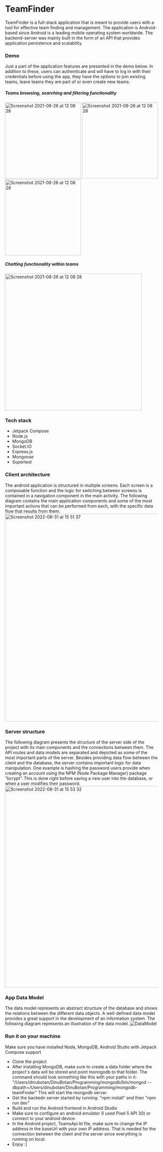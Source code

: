 # TeamFinder
TeamFinder is a full-stack application that is meant to provide users with a tool for effective team finding and management. The application is Android-based since Android is a leading mobile operating system worldwide. The backend-server was mainly built in the form of an API that provides application persistence and scalability.

### Demo
Just a part of the application features are presented in the demo below. In addition to these, users can authenticate and will have to log in with their credentials before using the app, they have the options to join existing teams, leave teams they are part of or even create new teams.
##### Teams browsing, searching and filtering functionality
<div>
<img width="250" alt="Screenshot 2021-08-26 at 12 08 28" src="https://user-images.githubusercontent.com/61206601/187696746-390414ce-7aab-49c5-8380-16431493a649.gif">
<img width="250" alt="Screenshot 2021-08-26 at 12 08 28" src="https://user-images.githubusercontent.com/61206601/187696770-1adbdc1f-2a34-4533-b90a-5ff73f4e1a7a.gif">
<img width="250" alt="Screenshot 2021-08-26 at 12 08 28" src="https://user-images.githubusercontent.com/61206601/187696788-94d7c871-8772-4e22-80bf-a5daa4bf8e2a.gif">
<div>

##### Chatting functionality within teams

<img width="450" alt="Screenshot 2021-08-26 at 12 08 28" src="https://user-images.githubusercontent.com/61206601/187696807-e4b3cd0b-45a9-4504-8d52-d6b52b33951b.gif">

### Tech stack
- Jetpack Compose
- Node.js
- MongoDB
- Socket.IO
- Express.js
- Mongoose
- Supertest

### Client architecture
The android application is structured in multiple screens. Each screen is a composable function and the logic for switching between screens is contained in a navigation component in the main activity. The following diagram contains the main application components and some of the most important actions that can be performed from each, with the specific data flow that results from them.
<img width="684" alt="Screenshot 2022-08-31 at 15 51 37" src="https://user-images.githubusercontent.com/61206601/187695189-9e8bcd30-4628-4343-ad19-8b472fb1f3c5.png">

### Server structure
The following diagram presents the structure of the server side of the project with its main components and the connections between them. The API routes and data models are separated and depicted as some of the most important parts of the server.
Besides providing data flow between the client and the database, the server contains important logic for data manipulation. One example is hashing the password users provide when creating an account using the NPM (Node Package Manager) package “bcrypt”. This is done right before saving a new user into the database, or when a user modifies their password.
<img width="663" alt="Screenshot 2022-08-31 at 15 53 32" src="https://user-images.githubusercontent.com/61206601/187695535-773ef93f-82d8-4a68-85de-a0070157e86e.png">

### App Data Model
The data model represents an abstract structure of the database and shows the relations between the different data objects. A well-defined data model provides a great support in the development of an information system. The following diagram represents an illustration of the data model.
![DataModel](https://user-images.githubusercontent.com/61206601/156941377-a76c2f8f-b44b-470f-a2d9-274e951f69de.png)

### Run it on your machine
Make sure you have installed Node, MongoDB, Android Studio with Jetpack Compose support
- Clone the project
- After installing MongoDB, make sure to create a data folder where the project's data will be stored and point monngodb to that folder. The command should look something like this with your paths in it: "/Users/dinubotan/DinuBotan/Programming/mongodb/bin/mongod --dbpath=/Users/dinubotan/DinuBotan/Programming/mongodb-teamFinder" This will start the mongodb server.
- Get the backedn server started by running: "npm install" and then "npm run dev"
- Build and run the Android frontend in Android Studio
- Make sure to configure an android emulator (I used Pixel 5 API 30) or connect to your android device.
- In the Android project, TeamsApi.kt file,  make sure to change the IP address in the baseUrl with your own IP address. That is needed for the connection between the client and the server since everything is running on local.
- Enjoy :)
